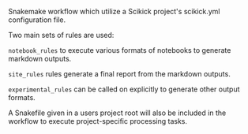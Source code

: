 Snakemake workflow which utilize a Scikick project's scikick.yml configuration file.

Two main sets of rules are used:

`notebook_rules` to execute various formats of notebooks to generate markdown outputs.

`site_rules` rules generate a final report from the markdown outputs.

`experimental_rules` can be called on explicitly to generate other output formats.

A Snakefile given in a users project root will also be included in the workflow to execute project-specific processing tasks.

